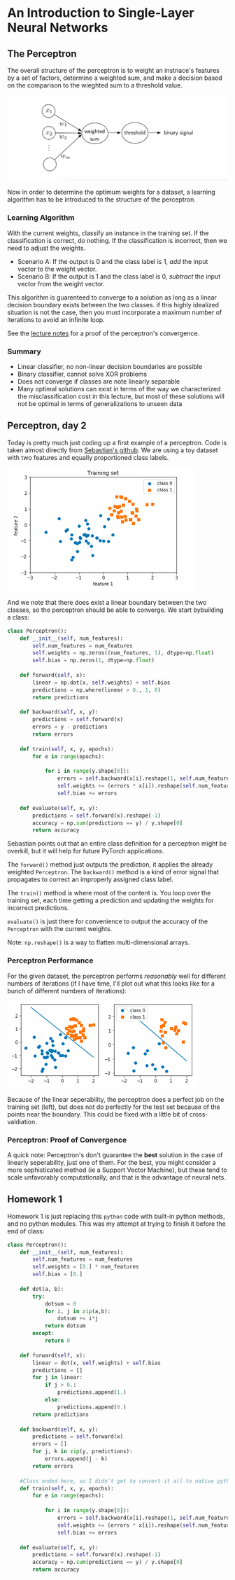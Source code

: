 # An Introduction to Single-Layer Neural Networks

## The Perceptron

The overall structure of the perceptron is to weight an instnace's features by a set of factors, determine a weighted sum, and make a decision based on the comparison to the wieghted sum to a threshold value.

![perceptron](./images/perceptron.png "perceptron")

Now in order to determine the optimum weights for a dataset, a learning algorithm has to be introduced to the structure of the perceptron.

### Learning Algorithm

With the current weights, classify an instance in the training set. If the classification is correct, do nothing. If the classification is incorrect, then we need to adjust the weights.

- Scenario A: If the output is 0 and the class label is 1, _add_ the input vector to the weight vector.
- Scenario B: If the output is 1 and the class label is 0, _subtract_ the input vector from the weight vector.

This algorithm is guarenteed to converge to a solution as long as a linear decision boundary exists between the two classes. if this highly idealized situation is not the case, then you must incorporate a maximum number of iterations to avoid an infinite loop.

See the [lecture notes](https://github.com/rasbt/stat479-deep-learning-ss19/blob/master/L03_perceptron/L03_perceptron_slides.pdf) for a proof of the perceptron's convergence.

### Summary

- Linear classifier, no non-linear decision boundaries are possible
- Binary classifier, cannot solve XOR problems
- Does not converge if classes are note linearly separable
- Many optimal solutions can exist in terms of the way we characterized the misclassification cost in this lecture, but most of these solutions will not be optimal in terms of generalizations to unseen data

## Perceptron, day 2

Today is pretty much just coding up a first example of a perceptron. Code is taken almost directly from [Sebastian's github](https://github.com/rasbt/stat479-deep-learning-ss19/blob/master/L03_perceptron/code/perceptron-numpy.ipynb). We are using a toy dataset with two features and equally proportioned class labels. 

![toy_data](./images/toy_dataset.png "toy data")

And we note that there does exist a linear boundary between the two classes, so the perceptron should be able to converge. We start bybuilding a class:

```python
class Perceptron():
    def __init__(self, num_features):
        self.num_features = num_features
        self.weights = np.zeros((num_features, 1), dtype=np.float)
        self.bias = np.zeros(1, dtype=np.float)

    def forward(self, x):
        linear = np.dot(x, self.weights) + self.bias
        predictions = np.where(linear > 0., 1, 0)
        return predictions
        
    def backward(self, x, y):  
        predictions = self.forward(x)
        errors = y - predictions
        return errors
        
    def train(self, x, y, epochs):
        for e in range(epochs):
            
            for i in range(y.shape[0]):
                errors = self.backward(x[i].reshape(1, self.num_features), y[i]).reshape(-1)
                self.weights += (errors * x[i]).reshape(self.num_features, 1)
                self.bias += errors
                
    def evaluate(self, x, y):
        predictions = self.forward(x).reshape(-1)
        accuracy = np.sum(predictions == y) / y.shape[0]
        return accuracy
```

Sebastian points out that an entire class definition for a perceptron might be overkill, but it will help for future PyTorch applications. 

The `forward()` method just outputs the prediction, it applies the already weighted `Perceptron`. The `backward()` method is a kind of error signal that propagates to correct an improperly assigned class label.

The `train()` method is where most of the content is. You loop over the training set, each time getting a prediction and updating the weights for incorrect predictions. 

`evaluate()` is just there for convenience to output the accuracy of the `Perceptron` with the current weights. 

Note: `np.reshape()` is a way to flatten multi-dimensional arrays. 

### Perceptron Performance

For the given dataset, the perceptron performs _reasonably_ well for different numbers of iterations (if I have time, I'll plot out what this looks like for a bunch of different numbers of iterations):

![Perceptron Performance](./images/Perceptron_performance.png "perceptron with decision boundary")

Because of the linear seperability, the perceptron does a perfect job on the training set (left), but does not do perfectly for the test set because of the points near the boundary. This could be fixed with a little bit of cross-valdiation. 

### Perceptron: Proof of Convergence

A quick note: Perceptron's don't guarantee the __best__ solution in the case of linearly seperability, just one of them. For the best, you might consider a more sophisticated method (ie a Support Vector Machine), but these tend to scale unfavorably computationally, and that is the advantage of neural nets.

## Homework 1

Homework 1 is just replacing this `python` code with built-in python methods, and no python modules. This was my attempt at trying to finish it before the end of class: 

```python
class Perceptron():
    def __init__(self, num_features):
        self.num_features = num_features
        self.weights = [0.] * num_features
        self.bias = [0.]
        
    def dot(a, b):
	    try:
	        dotsum = 0
	        for i, j in zip(a,b):
	            dotsum += i*j
	        return dotsum
	    except:
	        return 0

    def forward(self, x):
        linear = dot(x, self.weights) + self.bias
        predictions = []
        for j in linear:
        	if j > 0.:
        		predictions.append(1.)
        	else:
        		predictions.append(0.)
        return predictions
        
    def backward(self, x, y):  
        predictions = self.forward(x)
        errors = []
        for j, k in zip(y, predictions):
        	errors.append(j - k)
        return errors
        
    #Class ended here, so I didn't get to convert it all to native python
    def train(self, x, y, epochs):
        for e in range(epochs):
            
            for i in range(y.shape[0]):
                errors = self.backward(x[i].reshape(1, self.num_features), y[i]).reshape(-1)
                self.weights += (errors * x[i]).reshape(self.num_features, 1)
                self.bias += errors
                
    def evaluate(self, x, y):
        predictions = self.forward(x).reshape(-1)
        accuracy = np.sum(predictions == y) / y.shape[0]
        return accuracy
```